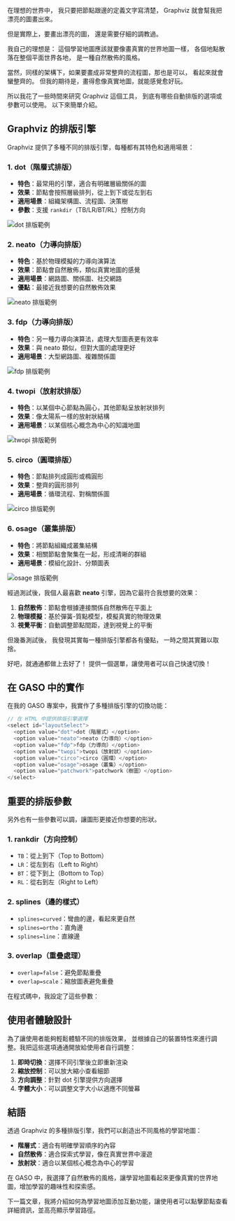 在理想的世界中，
我只要把節點跟邊的定義文字寫清楚，
Graphviz 就會幫我把漂亮的圖畫出來。

但是實際上，要畫出漂亮的圖，
還是需要仔細的調教過。


我自己的理想是：
這個學習地圖應該就要像畫真實的世界地圖一樣，
各個地點散落在整個平面世界各地，
是一種自然散佈的風格。

當然，同樣的架構下，如果要畫成非常整齊的流程圖，那也是可以，
看起來就會蠻整齊的。
但我的期待是，畫得愈像真實地圖，就能感覺愈好玩。

所以我花了一些時間來研究 Graphviz 這個工具，
到底有哪些自動排版的選項或參數可以使用。
以下來簡單介紹。

## Graphviz 的排版引擎

Graphviz 提供了多種不同的排版引擎，每種都有其特色和適用場景：

### 1. dot（階層式排版）
- **特色**：最常用的引擎，適合有明確層級關係的圖
- **效果**：節點會按照層級排列，從上到下或從左到右
- **適用場景**：組織架構圖、流程圖、決策樹
- **參數**：支援 `rankdir`（TB/LR/BT/RL）控制方向

![dot 排版範例](https://raw.githubusercontent.com/yhlhenry/GASO/main/image/dot_sample.png)

### 2. neato（力導向排版）
- **特色**：基於物理模擬的力導向演算法
- **效果**：節點會自然散佈，類似真實地圖的感覺
- **適用場景**：網路圖、關係圖、社交網路
- **優點**：最接近我想要的自然散佈效果

![neato 排版範例](https://raw.githubusercontent.com/yhlhenry/GASO/main/image/neato_sample.png)

### 3. fdp（力導向排版）
- **特色**：另一種力導向演算法，處理大型圖表更有效率
- **效果**：與 neato 類似，但對大圖的處理更好
- **適用場景**：大型網路圖、複雜關係圖

![fdp 排版範例](https://raw.githubusercontent.com/yhlhenry/GASO/main/image/fdp_sample.png)

### 4. twopi（放射狀排版）
- **特色**：以某個中心節點為圓心，其他節點呈放射狀排列
- **效果**：像太陽系一樣的放射狀結構
- **適用場景**：以某個核心概念為中心的知識地圖

![twopi 排版範例](https://raw.githubusercontent.com/yhlhenry/GASO/main/image/twopi_sample.png)

### 5. circo（圓環排版）
- **特色**：節點排列成圓形或橢圓形
- **效果**：整齊的圓形排列
- **適用場景**：循環流程、對稱關係圖

![circo 排版範例](https://raw.githubusercontent.com/yhlhenry/GASO/main/image/circo_sample.png)

### 6. osage（叢集排版）
- **特色**：將節點組織成叢集結構
- **效果**：相關節點會聚集在一起，形成清晰的群組
- **適用場景**：模組化設計、分類圖表

![osage 排版範例](https://raw.githubusercontent.com/yhlhenry/GASO/main/image/osage_sample.png)



經過測試後，我個人最喜歡 **neato** 引擎，因為它最符合我想要的效果：

1. **自然散佈**：節點會根據連接關係自然散佈在平面上
2. **物理模擬**：基於彈簧-質點模型，模擬真實的物理效果
3. **視覺平衡**：自動調整節點間距，達到視覺上的平衡

但幾番測試後，
我發現其實每一種排版引擎都各有優點，
一時之間其實難以取捨。

好吧，就通通都做上去好了！
提供一個選單，讓使用者可以自己快速切換！

## 在 GASO 中的實作

在我的 GASO 專案中，我實作了多種排版引擎的切換功能：

```javascript
// 在 HTML 中提供排版引擎選擇
<select id="layoutSelect">
  <option value="dot">dot（階層式）</option>
  <option value="neato">neato（力導向）</option>
  <option value="fdp">fdp（力導向）</option>
  <option value="twopi">twopi（放射狀）</option>
  <option value="circo">circo（圓環）</option>
  <option value="osage">osage（叢集）</option>
  <option value="patchwork">patchwork（樹圖）</option>
</select>
```

## 重要的排版參數

另外也有一些參數可以調，讓圖形更接近你想要的形狀。

### 1. rankdir（方向控制）
- `TB`：從上到下（Top to Bottom）
- `LR`：從左到右（Left to Right）
- `BT`：從下到上（Bottom to Top）
- `RL`：從右到左（Right to Left）

### 2. splines（邊的樣式）
- `splines=curved`：彎曲的邊，看起來更自然
- `splines=ortho`：直角邊
- `splines=line`：直線邊

### 3. overlap（重疊處理）
- `overlap=false`：避免節點重疊
- `overlap=scale`：縮放圖表避免重疊




在程式碼中，我設定了這些參數：

## 使用者體驗設計

為了讓使用者能夠輕鬆體驗不同的排版效果，
並根據自己的裝置特性來進行調整。我把這些選項通通開放給使用者自行調整：

1. **即時切換**：選擇不同引擎後立即重新渲染
2. **縮放控制**：可以放大縮小查看細節
3. **方向調整**：針對 dot 引擎提供方向選擇
4. **字體大小**：可以調整文字大小以適應不同螢幕

## 結語

透過 Graphviz 的多種排版引擎，我們可以創造出不同風格的學習地圖：

- **階層式**：適合有明確學習順序的內容
- **自然散佈**：適合探索式學習，像在真實世界中漫遊
- **放射狀**：適合以某個核心概念為中心的學習

在 GASO 中，我選擇了自然散佈的風格，讓學習地圖看起來更像真實的世界地圖，增加學習的趣味性和探索感。

下一篇文章，我將介紹如何為學習地圖添加互動功能，讓使用者可以點擊節點查看詳細資訊，並高亮顯示學習路徑。

